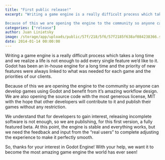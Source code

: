```yaml
---
title: "First public release!"
excerpt: "Writing a game engine is a really difficult process which takes a long time and we realize a life is not enough to add every single feature we’d like to it. Godot has been an in-house engine for a long time and the priority of new features were always linked to what was needed for each game and the priorities of our clients.

Because of this we are opening the engine to the community so anyone can develop games using Godot and benefit from it’s amazing workflow design. We are also opening the source code with the most generous license, MIT with the hope that other developers will contribute to it and publish their games without any restriction."
categories: ["release"]
author: Juan Linietsky
image: /storage/app/uploads/public/57f/218/5f6/57f2185f638af084238366.svg
date: 2014-01-14 00:00:00
---
```


Writing a game engine is a really difficult process which takes a long time and we realize a life is not enough to add every single feature we’d like to it. Godot has been an in-house engine for a long time and the priority of new features were always linked to what was needed for each game and the priorities of our clients.

Because of this we are opening the engine to the community so anyone can develop games using Godot and benefit from it’s amazing workflow design. We are also opening the source code with the most generous license, MIT with the hope that other developers will contribute to it and publish their games without any restriction.

We understand that for developers to gain interest, releasing incomplete software is not enough, so we are publishing, for this first version, a fully featured beta. At this point, the engine is stable and everything works, but we need the feedback and input from the “real users” to complete adjusting the experience to make it perfectly smooth.

So, thanks for your interest in Godot Engine! With your help, we want it to become the most amazing game engine the world has ever seen!